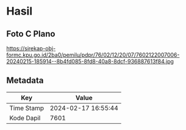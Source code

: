 # Hasil

## Foto C Plano

https://sirekap-obj-formc.kpu.go.id/2ba0/pemilu/pdpr/76/02/12/20/07/7602122007006-20240215-185914--8b4fd085-8fd8-40a8-8dcf-936887613f84.jpg


## Metadata

| Key        | Value               |
| ---------- | ------------------- |
| Time Stamp | 2024-02-17 16:55:44 |
| Kode Dapil | 7601                |



